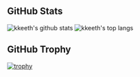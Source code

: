 ## GitHub Stats

![kkeeth's github stats](https://github-readme-stats.vercel.app/api?username=kkeeth&show_icons=true&theme=highcontrast&line_height=40)
![kkeeth's top langs](https://github-readme-stats.vercel.app/api/top-langs/?username=kkeeth&theme=highcontrast)


## GitHub Trophy

[![trophy](https://github-profile-trophy.vercel.app/?username=kkeeth&no-bg=true&column=4)](https://github.com/ryo-ma/github-profile-trophy)

